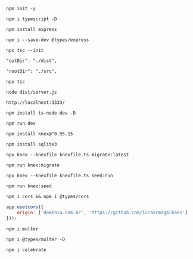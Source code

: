 ```
npm init -y
```

```
npm i typescript -D
```

```
npm install express
```

```
npm i --save-dev @types/express
```

```
npx tsc --init
```
```
"outDir": "./dist", 
```
```
"rootDir": "./src",     
```

```
npx tsc
```

```
node dist/server.js
```
```
http://localhost:3333/
```

```
npm install ts-node-dev -D
```

```
npm run dev
```

```
npm install knex@^0.95.15
```

```
npm install sqlite3
```

```
npx knex --knexfile knexfile.ts migrate:latest
```
```
npm run knex:migrate
```

```
npx knex --knexfile knexfile.ts seed:run
```
```
npm run knex:seed
```

```
npm i cors && npm i @types/cors
```

```js
app.use(cors({
    origin: ['dominio.com.br', 'https://github.com/lucasrmagalhaes']
}));
```

```
npm i multer
```

```
npm i @types/multer -D
```

```
npm i celebrate
```